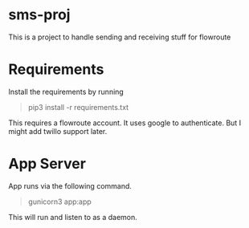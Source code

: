 # sms-proj
This is a project to handle sending and receiving stuff for flowroute

# Requirements
Install the requirements by running
> pip3 install -r requirements.txt

This requires a flowroute account. It uses google to authenticate. But I might add twillo support later.

# App Server
App runs via the following command.
> gunicorn3 app:app

This will run and listen to as a daemon.
